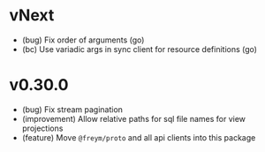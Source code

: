 # vNext

- (bug) Fix order of arguments (go)
- (bc) Use variadic args in sync client for resource definitions (go)

# v0.30.0

- (bug) Fix stream pagination
- (improvement) Allow relative paths for sql file names for view projections
- (feature) Move `@freym/proto` and all api clients into this package
